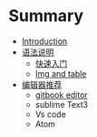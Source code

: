 # Summary

* [Introduction](README.md)
* [语法说明](chapter1.md)
  * [快速入门](chapter1/kuai-su-ru-men.md)
  * [Img and table](chapter1/img-and-table.md)
* [编辑器推荐](bian-ji-qi-tui-jian.md)
  * [gitbook editor](gitbook-editor.md)
  * sublime Text3
  * Vs code
  * Atom

